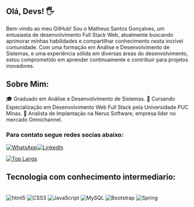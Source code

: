 ## Olá, Devs! 🖐

Bem-vindo ao meu GitHub! Sou o Matheus Santos Gonçalves, um entusiasta de desenvolvimento Full Stack Web, atualmente buscando aprimorar minhas habilidades e compartilhar conhecimento nesta incrível comunidade. Com uma formação em Análise e Desenvolvimento de Sistemas, e uma experiência sólida em diversas áreas do desenvolvimento, estou comprometido em aprender continuamente e contribuir para projetos inovadores.

## Sobre Mim:

🎓 Graduado em Análise e Desenvolvimento de Sistemas.
🚀 Cursando Especialização em Desenvolvimento Web Full Stack pela Universidade PUC Minas.
💼 Analista de Implantação na Nerus Software, empresa líder no mercado Omnichannel.

### Para contato segue redes socias abaixo:

[![WhatsApp](https://img.shields.io/badge/WhatsApp-25D366?style=for-the-badge&logo=whatsapp&logoColor=white)](https://api.whatsapp.com/send?phone=5531983134505)[![LinkedIn](https://img.shields.io/badge/LinkedIn-0077B5?style=for-the-badge&logo=linkedin&logoColor=white)](https://www.linkedin.com/in/matheus-santos7/)

[![Top Langs](https://github-readme-stats.vercel.app/api/top-langs/?username=matheus-santos7&layout=demo)](https://github.com/Matheus-santos7/Matheus-santos7/blob/main/README.md)

## Tecnologia com conhecimento intermediario:
<div style="display: inline_block"><br/>
    <img align="center" alt="html5" src="https://img.shields.io/badge/HTML5-E34F26?style=for-the-badge&logo=html5&logoColor=white"/>
    <img align="center" alt="CSS3" src="https://img.shields.io/badge/CSS3-1572B6?style=for-the-badge&logo=css3&logoColor=white"/>
    <img align="center" alt="JavaScript" src="	https://img.shields.io/badge/JavaScript-F7DF1E?style=for-the-badge&logo=javascript&logoColor=black"/>
    <img align="center" alt="MySQL" src="https://img.shields.io/badge/MySQL-00000F?style=for-the-badge&logo=mysql&logoColor=white"/>
    <img align="center" alt="Bootstrap" src="https://img.shields.io/badge/Bootstrap-563D7C?style=for-the-badge&logo=bootstrap&logoColor=white"/>
    <img align="center" alt="Spring" src=https://img.shields.io/badge/Spring-6DB33F?style=for-the-badge&logo=spring&logoColor=white"/>
</div>
<br>
